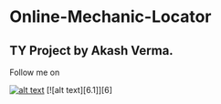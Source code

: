 # Online-Mechanic-Locator #

## TY Project by Akash Verma. ##

Follow me on 
<!-- display the social media buttons in your README -->

[![alt text][1.1]][1]
[![alt text][6.1]][6]


<!-- links to social media icons -->
<!-- no need to change these -->

<!-- icons with padding -->

[1.1]: http://i.imgur.com/tXSoThF.png (Twitter)
[2.1]: http://i.imgur.com/0o48UoR.png (Github)

<!-- icons without padding -->

[1.2]: http://i.imgur.com/wWzX9uB.png (Twitter)
[2.2]: http://i.imgur.com/9I6NRUm.png (Github)


<!-- links to your social media accounts -->
<!-- update these accordingly -->

[1]: http://www.twitter.com/akashvermapro
[2]: http://www.github.com/akashverma975

